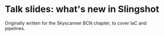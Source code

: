 # Talk slides: what's new in Slingshot

Originally written for the Skyscanner BCN chapter, to cover IaC and pipelines.

